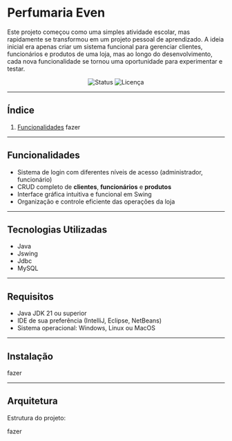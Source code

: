 # Perfumaria Even
Este projeto começou como uma simples atividade escolar, mas rapidamente se transformou em um projeto pessoal de aprendizado. A ideia inicial era apenas criar um
sistema funcional para gerenciar clientes, funcionários e produtos de uma loja, mas ao longo do desenvolvimento, cada nova funcionalidade se tornou uma oportunidade 
para experimentar e testar.

<p align="center">
  <img src="https://img.shields.io/badge/status-em%20desenvolvimento-yellow" alt="Status">
  <img src="https://img.shields.io/badge/licença-MIT-blue" alt="Licença">
</p>

---

## Índice
1. [Funcionalidades](#funcionalidades)
fazer

---

## Funcionalidades
- Sistema de login com diferentes níveis de acesso (administrador, funcionário)
- CRUD completo de **clientes**, **funcionários** e **produtos**
- Interface gráfica intuitiva e funcional em Swing
- Organização e controle eficiente das operações da loja

---

## Tecnologias Utilizadas
- Java
- Jswing
- Jdbc
- MySQL

---

## Requisitos
- Java JDK 21 ou superior
- IDE de sua preferência (IntelliJ, Eclipse, NetBeans)
- Sistema operacional: Windows, Linux ou MacOS

---

## Instalação

fazer

---


## Arquitetura
Estrutura do projeto:

fazer
